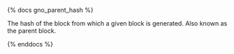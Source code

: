 {% docs gno_parent_hash %}

The hash of the block from which a given block is generated. Also known as the parent block.

{% enddocs %}